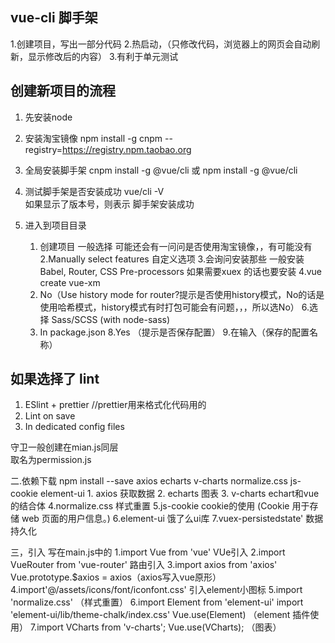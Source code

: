 ## vue-cli 脚手架
1.创建项目，写出一部分代码
2.热启动，（只修改代码，浏览器上的网页会自动刷新，显示修改后的内容）
3.有利于单元测试
## 创建新项目的流程
1. 先安装node
2. 安装淘宝镜像
npm install -g cnpm --registry=https://registry.npm.taobao.org

3. 全局安装脚手架
cnpm install -g @vue/cli
或
npm install -g @vue/cli

4. 测试脚手架是否安装成功
vue/cli -V   
如果显示了版本号，则表示 脚手架安装成功

5. 进入到项目目录

    1. 创建项目  一般选择   可能还会有一问问是否使用淘宝镜像，，有可能没有
    2.Manually select features   自定义选项
    3.会询问安装那些  一般安装  Babel, Router, CSS Pre-processors  如果需要xuex   的话也要安装
    4.vue create vue-xm
    5.  No（Use history mode for router?提示是否使用history模式，No的话是使用哈希模式，history模式有时打包可能会有问题，，，所以选No）
    6.选择  Sass/SCSS (with node-sass)
    7. In package.json
    8.Yes  （提示是否保存配置）
    9.在输入（保存的配置名称）
##  如果选择了  lint
 1.  ESlint + prettier    //prettier用来格式化代码用的
 2.  Lint on save
 3.  In dedicated config files


守卫一般创建在mian.js同层   
取名为permission.js
 

二.依赖下载
npm  install --save axios echarts v-charts normalize.css js-cookie element-ui 
     1.  axios 获取数据
     2. echarts 图表
     3. v-charts echart和vue的结合体
     4.normalize.css 样式重置
     5.js-cookie cookie的使用 (Cookie 用于存储 web 页面的用户信息。)
     6.element-ui 饿了么ui库
      7.vuex-persistedstate'     数据持久化



三，引入   写在main.js中的
     1.import Vue from 'vue'  VUe引入
      2.import VueRouter from 'vue-router'     路由引入
      3.import axios from 'axios'
Vue.prototype.$axios = axios（axios写入vue原形） 4.import'@/assets/icons/font/iconfont.css'  引入element小图标
5.import 'normalize.css'    （样式重置）
6.import Element from 'element-ui'
import 'element-ui/lib/theme-chalk/index.css'
Vue.use(Element) （element  插件使用）
7.import VCharts from 'v-charts';
Vue.use(VCharts); （图表）

